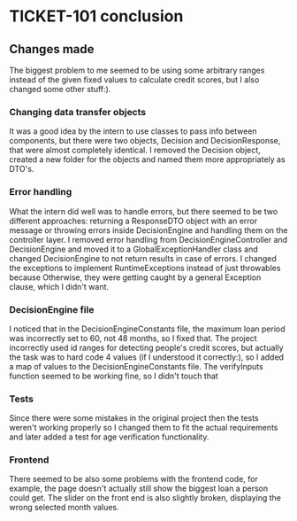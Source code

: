 # TICKET-101 conclusion
## Changes made
The biggest problem to me seemed to be using some arbitrary ranges instead of the given fixed values to calculate credit scores, 
but I also changed some other stuff:).

### Changing data transfer objects
It was a good idea by the intern to use classes to pass info between 
components, but there were two objects, Decision and DecisionResponse, that were almost completely identical.
I removed the Decision object, created a new folder for the objects and named them more appropriately as DTO's.

### Error handling
What the intern did well was to handle errors, but there seemed to be two different approaches:
returning a ResponseDTO object with an error message or throwing errors inside DecisionEngine and handling them on the controller layer.
I removed error handling from DecisionEngineController and DecisionEngine and moved 
it to a GlobalExceptionHandler class and changed DecisionEngine to not return results in case of errors.
I changed the exceptions to implement RuntimeExceptions instead of just throwables because
Otherwise, they were getting caught by a general Exception clause, which I didn't want.

### DecisionEngine file
I noticed that in the DecisionEngineConstants file, the maximum loan period was incorrectly set to 60, not 48 months, so I fixed that.
The project incorrectly used id ranges for detecting people's credit scores,
but actually the task was to hard code 4 values (if I understood it correctly:), so I added a map of values to the DecisionEngineConstants file.
The verifyInputs function seemed to be working fine, so I didn't touch that

### Tests
Since there were some mistakes in the original project then the tests weren't working properly
so I changed them to fit the actual requirements and later added a test for age verification functionality.


### Frontend
There seemed to be also some problems with the frontend code,
for example, the page doesn't actually still show the biggest loan a person could get.
The slider on the front end is also slightly broken, displaying the wrong selected month values.